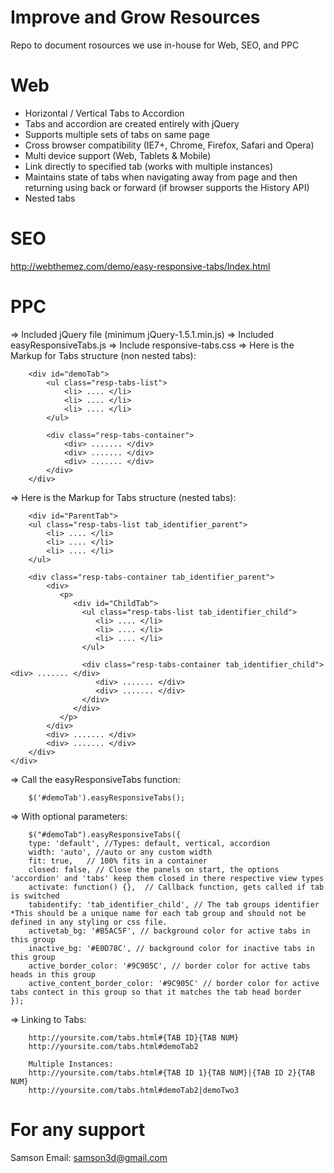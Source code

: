 Improve and Grow Resources
=================================
Repo to document rosources we use in-house for Web, SEO, and PPC


Web
=========

+ Horizontal / Vertical Tabs to Accordion
+ Tabs and accordion are created entirely with jQuery
+ Supports multiple sets of tabs on same page
+ Cross browser compatibility (IE7+, Chrome, Firefox, Safari and Opera)
+ Multi device support (Web, Tablets & Mobile)
+ Link directly to specified tab (works with multiple instances)
+ Maintains state of tabs when navigating away from page and then returning using back or forward (if browser supports the History API)
+ Nested tabs

SEO
====

http://webthemez.com/demo/easy-responsive-tabs/Index.html


PPC
==========

=> Included jQuery file (minimum jQuery-1.5.1.min.js)
=> Included easyResponsiveTabs.js
=> Include responsive-tabs.css
=> Here is the Markup for Tabs structure (non nested tabs):

        <div id="demoTab">          
            <ul class="resp-tabs-list">
                <li> .... </li>
                <li> .... </li>
                <li> .... </li>
            </ul> 

            <div class="resp-tabs-container">                                                        
                <div> ....... </div>
                <div> ....... </div>
                <div> ....... </div>
            </div>
        </div>    

=> Here is the Markup for Tabs structure (nested tabs):

        <div id="ParentTab">          
        <ul class="resp-tabs-list tab_identifier_parent">
            <li> .... </li>
            <li> .... </li>
            <li> .... </li>
        </ul> 

        <div class="resp-tabs-container tab_identifier_parent">                                                     
            <div>
               <p> 
                  <div id="ChildTab">          
                    <ul class="resp-tabs-list tab_identifier_child">
                       <li> .... </li>
                       <li> .... </li>
                       <li> .... </li>
                    </ul> 

                    <div class="resp-tabs-container tab_identifier_child">                                                                     <div> ....... </div>
                       <div> ....... </div>
                       <div> ....... </div>
                    </div>
                  </div>    
               </p>
            </div>
            <div> ....... </div>
            <div> ....... </div>
        </div>
    </div>  

=> Call the easyResponsiveTabs function:

        $('#demoTab').easyResponsiveTabs();
        
=> With optional parameters:

        $("#demoTab").easyResponsiveTabs({
        type: 'default', //Types: default, vertical, accordion           
        width: 'auto', //auto or any custom width
        fit: true,   // 100% fits in a container
        closed: false, // Close the panels on start, the options 'accordion' and 'tabs' keep them closed in there respective view types
        activate: function() {},  // Callback function, gets called if tab is switched
        tabidentify: 'tab_identifier_child', // The tab groups identifier *This should be a unique name for each tab group and should not be defined in any styling or css file.
        activetab_bg: '#B5AC5F', // background color for active tabs in this group
        inactive_bg: '#E0D78C', // background color for inactive tabs in this group
        active_border_color: '#9C905C', // border color for active tabs heads in this group
        active_content_border_color: '#9C905C' // border color for active tabs contect in this group so that it matches the tab head border
    });

=> Linking to Tabs:
        
        http://yoursite.com/tabs.html#{TAB ID}{TAB NUM}
        http://yoursite.com/tabs.html#demoTab2

        Multiple Instances:
        http://yoursite.com/tabs.html#{TAB ID 1}{TAB NUM}|{TAB ID 2}{TAB NUM}
        http://yoursite.com/tabs.html#demoTab2|demoTwo3

For any support
===============
Samson 
Email: samson3d@gmail.com
